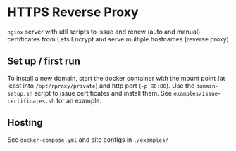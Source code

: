 # HTTPS Reverse Proxy

`nginx` server with util scripts to issue and renew (auto and manual) certificates from Lets Encrypt and
serve multiple hostnames (reverse proxy)

## Set up / first run

To install a new domain, start the docker container with the mount point (at least into `/opt/rproxy/private`)
and http port (`-p 80:80`). Use the `domain-setup.sh` script to issue certificates and install them. See 
`examples/issue-certificates.sh` for an example.

## Hosting

See `docker-compose.yml` and site configs in `./examples/`
